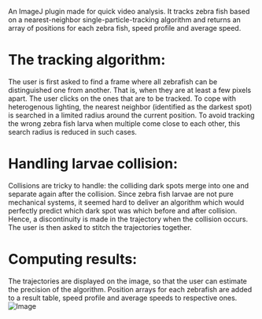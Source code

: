 An ImageJ plugin made for quick video analysis. It tracks zebra fish based on a nearest-neighbor single-particle-tracking algorithm and returns an array of positions for each zebra fish, speed profile and average speed.

The tracking algorithm:
=======================
The user is first asked to find a frame where all zebrafish can be distinguished one from another. That is, when they are at least a few pixels apart. The user clicks on the ones that are to be tracked.
To cope with heterogenous lighting, the nearest neighbor (identified as the darkest spot) is searched in a limited radius around the current position. To avoid tracking the wrong zebra fish larva when multiple come close to each other, this search radius is reduced in such cases.

Handling larvae collision:
==========================
Collisions are tricky to handle: the colliding dark spots merge into one and separate again after the collision. Since zebra fish larvae are not pure mechanical systems, it seemed hard to deliver an algorithm which would perfectly predict which dark spot was which before and after collision. Hence, a discontinuity is made in the trajectory when the collision occurs. The user is then asked to stitch the trajectories together.

Computing results:
==================
The trajectories are displayed on the image, so that the user can estimate the precision of the algorithm. Position arrays for each zebrafish are added to a result table, speed profile and average speeds to respective ones.
![Image](https://github.com/Rachmanichou/Zebra_Fish_Tracking/edit/main/zf_tracking.png?raw=true "an example of running the zebra fish tracking algorithm. User-entry defined 3 zebrafish to be tracked.")
